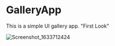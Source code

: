 # GalleryApp
This is a simple UI gallery app.
"First Look" 



![Screenshot_1633712424](https://user-images.githubusercontent.com/44771554/136596651-bd1c1592-392d-48f1-bac4-58ee28b813e9.png)
